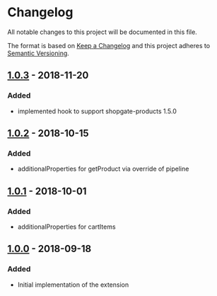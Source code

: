 # Changelog

All notable changes to this project will be documented in this file.

The format is based on [Keep a Changelog](http://keepachangelog.com/) and this project adheres to [Semantic Versioning](http://semver.org/).

## [1.0.3] - 2018-11-20
### Added
- implemented hook to support shopgate-products 1.5.0

## [1.0.2] - 2018-10-15
### Added
- additionalProperties for getProduct via override of pipeline

## [1.0.1] - 2018-10-01
### Added
- additionalProperties for cartItems

## [1.0.0] - 2018-09-18
### Added
- Initial implementation of the extension

[1.0.3]: https://github.com/shopgate/ext-products-add-properties/compare/v1.0.2...v1.0.3
[1.0.2]: https://github.com/shopgate/ext-products-add-properties/compare/v1.0.1...v1.0.2
[1.0.1]: https://github.com/shopgate/ext-products-add-properties/compare/v1.0.0...v1.0.1
[1.0.0]: https://github.com/shopgate/ext-products-add-properties/tree/v1.0.0

